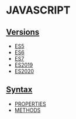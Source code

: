 # JAVASCRIPT

<!-- - [ESMODULES]() -->
<!-- - [COMMONJS]() -->

<!-- ## Standards -->

<!-- - [ECMASCRIPT]() -->

<!-- - [E4X]() -->

<!-- ### File Format -->

<!-- - [JSON]() -->

<!-- ## web development techniques -->

<!-- - [AJAX]() -->

<!-- ## Package Manager -->
<!-- - [YARN]() -->
<!-- - [BOWERJS]()	 -->

## [Versions](../../../../../KEYWORDS/Versions.md)

- [ES5]()
- [ES6]()
- [ES7]()
- [ES2019]()
- [ES2020]()

<!-- ## Superset -->
<!-- - [TYPESCRIPT]() -->

<!-- # TYPESCRIPT -->

<!-- ## [Syntax](../../../../../KEYWORDS/Syntax.md) -->

<!-- - [PROPERTIES]() -->
<!-- - [METHODS]() -->

<!-- ## Resources -->
<!-- https://www.typescriptlang.org/ -->
<!-- https://en.wikipedia.org/wiki/TypeScript -->
<!-- https://www.w3schools.com/typescript/ -->
<!-- https://www.codecademy.com/learn/learn-typescript -->

<!-- ## Compiler -->

<!-- ## Libraries -->

<!-- - [JQUERY]() -->
<!-- - [D3JS]() -->

<!-- ## Frameworks -->

<!-- ### Frontend -->

<!-- - [ASTRO]() -->

<!-- - [BACKBONE JS]() -->

<!-- - [VUE]() -->

<!-- #### Versions -->
<!-- - [VUE 2]() -->
<!-- - [VUE 3]() -->
<!-- #### Framework -->
<!-- - [NUXT]() -->
<!-- - [VUETIFY]() -->
<!-- #### State Management -->
<!-- - [VUEX]() -->
<!-- - [PINIA]() -->

<!-- - [PHASER JS]() -->

<!-- - [SVELTE]() -->

<!-- - [REACT]() -->

<!-- #### Framework -->
<!-- - [GATSBY]() -->
<!-- - [NEXT JS]() -->

<!-- - [STENCIL JS]() -->

<!-- - [SOLID JS]() -->

<!-- #### Framework -->
<!-- - [SOLID JS START]() -->

<!-- - [ANGULAR]() -->

<!-- #### UI Development -->

<!-- - [STORYBOOK JS]() -->

<!-- ## JavaScript Engine -->

<!-- - [V8ENGINE]() -->

<!-- ### environment -->

<!-- - [BUN]() -->
<!-- https://bun.sh/ -->

<!-- - [DENO]() -->
<!-- https://deno.land/ -->

<!-- - [NODE JS]() -->

<!-- #### headless, Content Management Systems (CMS) -->

<!-- - [STRAPI CMS]() -->

<!-- #### Package Manager -->

<!-- - [NPM]() -->

<!-- - [CREATE REACT APP]()  -->
<!-- create-react-app -->

<!-- ##### promise-based HTTP Client -->
<!-- - [AXIOS]() -->

<!-- ##### JavaScript Task Runner -->

<!-- - [GRUNT JS]() -->

<!-- - [GULP JS]() -->

<!-- - [NPX]() -->
<!-- - [NVM]() -->

## [Syntax](../../../../../KEYWORDS/Syntax.md)

- [PROPERTIES]()
- [METHODS]()

<!-- ## Resources -->
<!-- https://en.wikipedia.org/wiki/JavaScript -->
<!-- https://www.w3schools.com/js/ -->
<!-- https://www.codecademy.com/catalog/language/javascript -->
<!-- https://developer.mozilla.org/en-US/docs/Web/JavaScript -->
<!-- https://code.visualstudio.com/docs/languages/javascript -->
